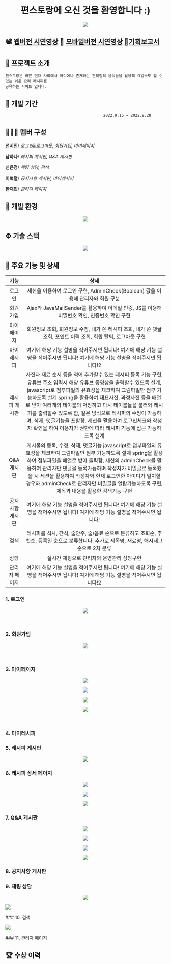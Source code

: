 <h1 align="center">편스토랑에 오신 것을 환영합니다 :)</h1>

<p align="center">
  <img src="./Readme_assets/main.PNG">
<p>

## :film_projector: [웹버전 시연영상](https://youtu.be/21dfU2m0mz4) :iphone: [모바일버전 시연영상](https://youtu.be/ek9YBXw9iXo) :loudspeaker:[기획보고서](https://drive.google.com/file/d/1LX8IT3EKMmE8pXcm2W-HGA7h_zZvk6Jn/view?usp=sharing)



## :convenience_store: 프로젝트 소개
```
편스토랑은 바쁜 현대 사회에서 어디에나 존재하는 편의점의 음식들을 활용해 요알못도 할 수 있는 쉬운 요리 레시피를 
공유하는 사이트 입니다.
```


## 📅 개발 기간
```
                                           2022.9.15 ~ 2022.9.28
```


## 🧑‍🤝‍🧑 멤버 구성
**천지인**/ _로그인&로그아웃, 회원가입, 마이페이지_

**남하나**/ _레시피 게시판, Q&A 게시판_

**신은정**/ _채팅 상담, 검색_

**이혁렬**/ _공지사항 게시판, 마이레시피_

**한재민**/ _관리자 페이지_


## 🧰 개발 환경
<p align="center">
  <img src="./Readme_assets/environment.png">
<p>


## ⚙️ 기술 스택
<p align="center">
  <img src="./Readme_assets/tech_stack.png">
<p>


## 🔨 주요 기능 및 상세

|기능|상세|
|:--:|:--:|
|로그인|세션을 이용하여 로그인 구현, AdminCheck(Boolean) 값을 이용해 관리자와 회원 구분|
|회원가입|Ajax와 JavaMailSender를 활용하여 이메일 인증, JS를 이용해 비밀번호 확인, 인증번호 확인 구현 |
|마이페이지|회원정보 조회, 회원정보 수정, 내가 쓴 레시피 조회, 내가 쓴 댓글 조회, 포인트 이력 조회, 회원 탈퇴, 로그아웃 구현 |
|마이레시피|여기에 해당 기능 설명을 적어주시면 됩니다! 여기에 해당 기능 설명을 적어주시면 됩니다! 여기에 해당 기능 설명을 적어주시면 됩니다!2|
|레시피 게시판| 사진과 재료 순서 등을 적어 추가할수 있는 레시피 등록 기능 구현, 유튜브 주소 입력시 해당 유튜브 동영상을 출력할수 있도록 설계, javascript로 첨부파일의 유효성을 체크하여 그림파일만 첨부 가능하도록 설계 spring을 활용하여 대표사진, 과정사진 등을 배열로 받아 여러개의 테이블의 저장하고 다시 테이블들을 불러와 레시피를 출력할수 있도록 함, 같은 방식으로 레시피의 수정이 가능하며, 삭제, 댓글기능을 포함함. 세션을 활용하여 로그인체크와 작성자 확인을 하여 이용자가 권한에 따라 레시피 기능에 접근 가능하도록 설계|
|Q&A 게시판| 게시물의 등록, 수정, 삭제, 댓글기능 javascript로 첨부파일의 유효성을 체크하여 그림파일만 첨부 가능하도록 설계 spring을 활용하여 첨부파일을 배열로 받아 출력함, 세션의  adminCheck를 활용하여 관리자만 댓글을 등록가능하며 작성자가 비밀글로 등록했을 시 세션을 활용하여 작성자와 현재 로그인한 아이디가 일치할 경우와 adminCheck로 관리자만 비밀글을 열람가능하도록 구현, 제목과 내용을 활용한 검색기능 구현|
|공지사항 게시판|여기에 해당 기능 설명을 적어주시면 됩니다! 여기에 해당 기능 설명을 적어주시면 됩니다! 여기에 해당 기능 설명을 적어주시면 됩니다!|
|검색|레시피를 식사, 간식, 술안주, 술/음료 순으로 분류하고 조회순, 추천순, 등록일 순으로 분류합니다. 추가로 제목명, 재료명, 해시태그순으로 2차 분류|
|상담|실시간 채팅으로 관리자와 운영관리 상담구현|
|관리자 페이지|여기에 해당 기능 설명을 적어주시면 됩니다! 여기에 해당 기능 설명을 적어주시면 됩니다! 여기에 해당 기능 설명을 적어주시면 됩니다!2|

### 1. 로그인
<p align="center">
  <img src="./Readme_assets/login.PNG">
<p>
<br>

### 2. 회원가입
<p align="center">
  <img src="./Readme_assets/register.PNG">
<p>
<br>

### 3. 마이페이지
<p align="center">
  <img src="./Readme_assets/mypage1.PNG">
<p>
<p align="center">
  <img src="./Readme_assets/mypage2.PNG">
<p>
<p align="center">
  <img src="./Readme_assets/mypage3.PNG">
<p>
<p align="center">
  <img src="./Readme_assets/mypage4.PNG">
<p>
<br>

### 4. 마이레시피

### 5. 레시피 게시판
<p align="center">
<img src="./Readme_assets/recipe_list_1.png">
</p>

### 6. 레시피 상세 페이지
<p align="center">
<img src="./Readme_assets/recipe_dtail_1.png">
<p align="center">
<img src="./Readme_assets/recipe_modify_1.png">
<p align="center">
<img src="./Readme_assets/recipe_write_1.png">
</p>


### 7. Q&A 게시판
<p align="center">
<img src="./Readme_assets/qna_list.png">
<p align="center">
<img src="./Readme_assets/qna_search.png">
<p align="center">
<img src="./Readme_assets/qna_dtail.png">
<p align="center">
<img src="./Readme_assets/qna_write.png">
</p>

### 8. 공지사항 게시판

### 9. 채팅 상담
<p align="center">
<img src="https://user-images.githubusercontent.com/109611438/193573724-af74d886-ac1d-4a49-8762-7a397c5aaf18.JPG"/>
</p>
<p>
<img src="https://user-images.githubusercontent.com/109611438/193573728-7c788814-80ae-4316-83a3-34f21b8c7c98.jpg"/>
</p>
### 10. 검색
<p>
<img src="https://user-images.githubusercontent.com/109611438/193573734-3a6133de-0c72-4373-a794-6c60fb999565.JPG"/>
</p>
### 11. 관리자 페이지


## 🏆 수상 이력





















<!--Readme 참고 사이트-->
<!--https://github.com/n0hack/readme-template/blob/main/README.md-->
<!--https://github.com/n0hack/readme-template-->
